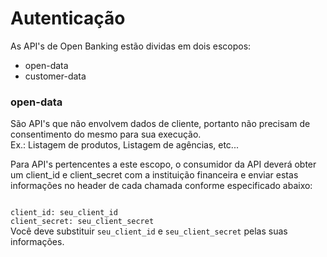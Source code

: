 # Autenticação

As API's de Open Banking estão dividas em dois escopos:  

- open-data
- customer-data

### open-data

São API's que não envolvem dados de cliente, portanto não precisam de consentimento do mesmo para sua execução.  
Ex.: Listagem de produtos, Listagem de agências, etc...

Para API's pertencentes a este escopo, o consumidor da API deverá obter um client_id e client_secret com a instituição financeira e enviar estas informações no header de cada chamada conforme especificado abaixo:  

<code>
client_id: seu_client_id  
client_secret: seu_client_secret  
</code>

<aside class="notice">
Você deve substituir <code>seu_client_id</code> e <code>seu_client_secret</code> pelas suas informações.
</aside>



